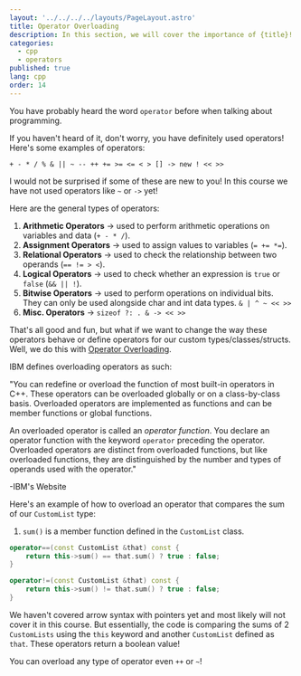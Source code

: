 ```yaml
---
layout: '../../../../layouts/PageLayout.astro'
title: Operator Overloading
description: In this section, we will cover the importance of {title}!
categories:
  - cpp
  - operators
published: true
lang: cpp
order: 14
---
```

You have probably heard the word `operator` before when talking about programming.

If you haven't heard of it, don't worry, you have definitely used operators! Here's some examples of operators:

`+ - * / % & || ~ -- ++ += >= <= < > [] -> new ! << >>`

I would not be surprised if some of these are new to you! In this course we have not used operators like `~` or `->` yet!

Here are the general types of operators:
1. **Arithmetic Operators** ->  used to perform arithmetic operations on variables and data (`+ - * /`).
2. **Assignment Operators** -> used to assign values to variables (`= += *=`).
3. **Relational Operators** -> used to check the relationship between two operands (`== != > <`).
5. **Logical Operators** -> used to check whether an expression is `true` or `false` (`&& || !`).
7. **Bitwise Operators** -> used to perform operations on individual bits. They can only be used alongside char and int data types. `& | ^ ~ << >>`
8. **Misc. Operators** -> `sizeof ?: . & -> << >>`

That's all good and fun, but what if we want to change the way these operators behave or define operators for our custom types/classes/structs. Well, we do this with [Operator Overloading](https://www.geeksforgeeks.org/operator-overloading-cpp/#).

IBM defines overloading operators as such:

"You can redefine or overload the function of most built-in operators in C++. These operators can be overloaded globally or on a class-by-class basis. Overloaded operators are implemented as functions and can be member functions or global functions.

An overloaded operator is called an _operator function_. You declare an operator function with the keyword `operator` preceding the operator. Overloaded operators are distinct from overloaded functions, but like overloaded functions, they are distinguished by the number and types of operands used with the operator."

-IBM's Website

Here's an example of how to overload an operator that compares the sum of our `CustomList` type:
1. `sum()` is a member function defined in the `CustomList` class.

```cpp
operator==(const CustomList &that) const {
	return this->sum() == that.sum() ? true : false;
}

operator!=(const CustomList &that) const {
	return this->sum() != that.sum() ? true : false;
}
```

We haven't covered arrow syntax with pointers yet and most likely will not cover it in this course. But essentially, the code is comparing the sums of 2 `CustomLists` using the `this` keyword and another `CustomList` defined as `that`. These operators return a boolean value!

You can overload any type of operator even `++` or `~`!